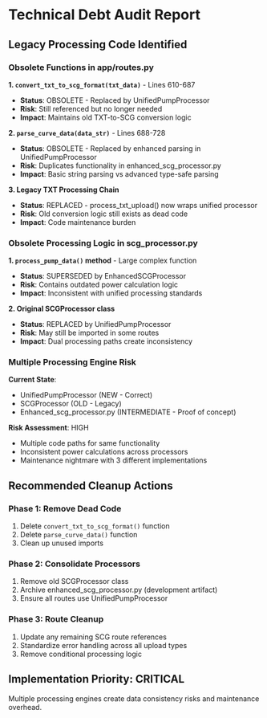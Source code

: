 # Technical Debt Audit Report

## Legacy Processing Code Identified

### Obsolete Functions in app/routes.py

**1. `convert_txt_to_scg_format(txt_data)`** - Lines 610-687
- **Status**: OBSOLETE - Replaced by UnifiedPumpProcessor
- **Risk**: Still referenced but no longer needed
- **Impact**: Maintains old TXT-to-SCG conversion logic

**2. `parse_curve_data(data_str)`** - Lines 688-728
- **Status**: OBSOLETE - Replaced by enhanced parsing in UnifiedPumpProcessor
- **Risk**: Duplicates functionality in enhanced_scg_processor.py
- **Impact**: Basic string parsing vs advanced type-safe parsing

**3. Legacy TXT Processing Chain**
- **Status**: REPLACED - process_txt_upload() now wraps unified processor
- **Risk**: Old conversion logic still exists as dead code
- **Impact**: Code maintenance burden

### Obsolete Processing Logic in scg_processor.py

**1. `process_pump_data()` method** - Large complex function
- **Status**: SUPERSEDED by EnhancedSCGProcessor
- **Risk**: Contains outdated power calculation logic
- **Impact**: Inconsistent with unified processing standards

**2. Original SCGProcessor class**
- **Status**: REPLACED by UnifiedPumpProcessor
- **Risk**: May still be imported in some routes
- **Impact**: Dual processing paths create inconsistency

### Multiple Processing Engine Risk

**Current State**: 
- UnifiedPumpProcessor (NEW - Correct)
- SCGProcessor (OLD - Legacy)
- Enhanced_scg_processor.py (INTERMEDIATE - Proof of concept)

**Risk Assessment**: HIGH
- Multiple code paths for same functionality
- Inconsistent power calculations across processors
- Maintenance nightmare with 3 different implementations

## Recommended Cleanup Actions

### Phase 1: Remove Dead Code
1. Delete `convert_txt_to_scg_format()` function
2. Delete `parse_curve_data()` function  
3. Clean up unused imports

### Phase 2: Consolidate Processors
1. Remove old SCGProcessor class
2. Archive enhanced_scg_processor.py (development artifact)
3. Ensure all routes use UnifiedPumpProcessor

### Phase 3: Route Cleanup
1. Update any remaining SCG route references
2. Standardize error handling across all upload types
3. Remove conditional processing logic

## Implementation Priority: CRITICAL
Multiple processing engines create data consistency risks and maintenance overhead.